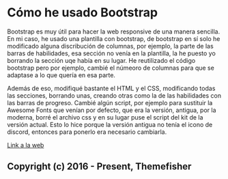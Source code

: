 # Cómo he usado Bootstrap

Bootstrap es muy útil para hacer la web responsive de una manera sencilla. En mi caso, he usado una plantilla con bootstrap, de bootstrap en sí solo he modificado alguna discribución de columnas, por ejemplo, la parte de las barras de habilidades, esa sección no venía en la plantilla, la he puesto yo borrando la sección uqe había en su lugar. He reutilizado el código bootstrap pero por ejemplo, cambié el númeoro de columnas para que se adaptase a lo que quería en esa parte.

Además de eso, modifiqué bastante el HTML y el CSS, modificando todas las secciones, borrando unas, creando otras como la de las habilidades con las barras de progreso. Cambié algún script, por ejemplo para sustituir la Awesome Fonts que venían por defecto, que era la versión, antigua, por la moderna, borré el archivo css y en su lugar puse el script del kit de la versión actual. Esto lo hice porque la versión antigua no tenía el icono de discord, entonces para ponerlo era necesario cambiarla.

[Link a la web](https://gmartosmc.github.io/portfolio/)

## Copyright (c) 2016 - Present, Themefisher
